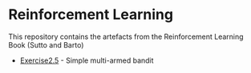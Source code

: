 # Reinforcement Learning 
This repository contains the artefacts from the Reinforcement Learning Book (Sutto and Barto)


- [Exercise2.5](Exercise2.5) - Simple multi-armed bandit 
